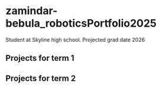 # zamindar-bebula_roboticsPortfolio2025
Student at Skyline high school. Projected grad date 2026
## Projects for term 1

## Projects for term 2

